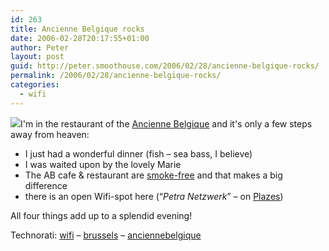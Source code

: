 ```yaml
---
id: 263
title: Ancienne Belgique rocks
date: 2006-02-28T20:17:55+01:00
author: Peter
layout: post
guid: http://peter.smoothouse.com/2006/02/28/ancienne-belgique-rocks/
permalink: /2006/02/28/ancienne-belgique-rocks/
categories:
  - wifi
---
```

<img src="http://www.abconcerts.be/info/images/restaurant.jpg" border="0" />I'm in the restaurant of the [Ancienne Belgique](http://www.abconcerts.be) and it's only a few steps away from heaven:

  * I just had a wonderful dinner (fish &#8211; sea bass, I believe)
  * I was waited upon by the lovely Marie
  * The AB cafe & restaurant are [smoke-free](http://www.abconcerts.be/blog/index.cfm/2006/1/18/AB-helemaal-rookvrij) and that makes a big difference
  * there is an open Wifi-spot here (&#8220;_Petra Netzwerk_&#8221; &#8211; on [Plazes](http://beta.plazes.com/plaze/7e78381994dc033c4dc18c83bfcec5a9/))

All four things add up to a splendid evening!

Technorati: <a href="http://technorati.com/tag/wifi" rel="tag">wifi</a> &#8211; <a href="http://technorati.com/tag/brussels" rel="tag">brussels</a> &#8211; <a href="http://technorati.com/tag/anciennebelgique" rel="tag">anciennebelgique</a>